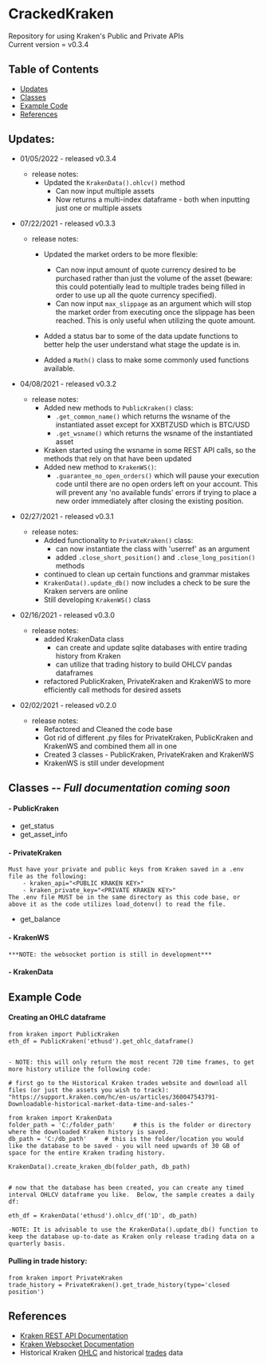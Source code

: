 # CrackedKraken
Repository for using Kraken's Public and Private APIs  
Current version = v0.3.4

## Table of Contents
* [Updates](#Updates)
* [Classes](#Classes)
* [Example Code](#Example-Code)
* [References](#References)

## Updates:
* 01/05/2022 - released v0.3.4
  * release notes:
    * Updated the `KrakenData().ohlcv()` method
      * Can now input multiple assets
      * Now returns a multi-index dataframe - both when inputting just one or multiple assets

* 07/22/2021 - released v0.3.3
   * release notes:
      * Updated the market orders to be more flexible:
         * Can now input amount of quote currency desired to be purchased rather than just the volume of the asset (beware: this could potentially lead to multiple trades being filled in order to use up all the quote currency specified).
         * Can now input `max_slippage` as an argument which will stop the market order from executing once the slippage has been reached.  This is only useful when utilizing the quote amount.

      * Added a status bar to some of the data update functions to better help the user understand what stage the update is in.

      * Added a `Math()` class to make some commonly used functions available. 

* 04/08/2021 - released v0.3.2
    * release notes:
        * Added new methods to `PublicKraken()` class:
            * `.get_common_name()` which returns the wsname of the instantiated asset except for XXBTZUSD which is BTC/USD
            * `.get_wsname()` which returns the wsname of the instantiated asset
        * Kraken started using the wsname in some REST API calls, so the methods that rely on that have been updated
        * Added new method to `KrakenWS()`:
            * `.guarantee_no_open_orders()` which will pause your execution code until there are no open orders left on your account.  This will prevent any 'no available funds' errors if trying to place a new order immediately after closing the existing position. 

* 02/27/2021 - released v0.3.1
   * release notes:
      * Added functionality to `PrivateKraken()` class:
         * can now instantiate the class with 'userref' as an argument
         * added `.close_short_position()` and `.close_long_position()` methods
      * continued to clean up certain functions and grammar mistakes
      * `KrakenData().update_db()` now includes a check to be sure the Kraken servers are online
      * Still developing `KrakenWS()` class

* 02/16/2021 - released v0.3.0
    * release notes:
        * added KrakenData class
            * can create and update sqlite databases with entire trading history from Kraken
            * can utilize that trading history to build OHLCV pandas dataframes
        * refactored PublicKraken, PrivateKraken and KrakenWS to more efficiently call methods for desired assets

* 02/02/2021 - released v0.2.0
    * release notes:
        * Refactored and Cleaned the code base
        * Got rid of different .py files for PrivateKraken, PublicKraken and KrakenWS and combined them all in one
        * Created 3 classes - PublicKraken, PrivateKraken and KrakenWS
        * KrakenWS is still under development

## Classes -- ***Full documentation coming soon***
#### - PublicKraken
* get_status
* get_asset_info  
  
  
#### - PrivateKraken
    Must have your private and public keys from Kraken saved in a .env file as the following:
        - kraken_api="<PUBLIC KRAKEN KEY>"
        - kraken_private_key="<PRIVATE KRAKEN KEY>"  
    The .env file MUST be in the same directory as this code base, or above it as the code utilizes load_dotenv() to read the file.  
* get_balance  
  

#### - KrakenWS
    ***NOTE: the websocket portion is still in development***

#### - KrakenData


## Example Code
#### Creating an OHLC dataframe
    from kraken import PublicKraken
    eth_df = PublicKraken('ethusd').get_ohlc_dataframe()
    
    
    - NOTE: this will only return the most recent 720 time frames, to get more history utilize the following code:  

    # first go to the Historical Kraken trades website and download all files (or just the assets you wish to track): "https://support.kraken.com/hc/en-us/articles/360047543791-Downloadable-historical-market-data-time-and-sales-"   

    from kraken import KrakenData
    folder_path = 'C:/folder_path'     # this is the folder or directory where the downloaded Kraken history is saved.
    db_path = 'C:/db_path'     # this is the folder/location you would like the database to be saved - you will need upwards of 30 GB of space for the entire Kraken trading history.

    KrakenData().create_kraken_db(folder_path, db_path)


    # now that the database has been created, you can create any timed interval OHLCV dataframe you like.  Below, the sample creates a daily df:

    eth_df = KrakenData('ethusd').ohlcv_df('1D', db_path)
    
    -NOTE: It is advisable to use the KrakenData().update_db() function to keep the database up-to-date as Kraken only release trading data on a quarterly basis.
    
#### Pulling in trade history:  
    from kraken import PrivateKraken
    trade_history = PrivateKraken().get_trade_history(type='closed position')

## References
* [Kraken REST API Documentation](https://www.kraken.com/en-us/features/api#example-api-code)
* [Kraken Websocket Documentation](https://docs.kraken.com/websockets/)
* Historical Kraken [OHLC](https://support.kraken.com/hc/en-us/articles/360047124832-Downloadable-historical-OHLCVT-Open-High-Low-Close-Volume-Trades-data) and historical [trades](https://support.kraken.com/hc/en-us/articles/360047543791-Downloadable-historical-market-data-time-and-sales-) data

